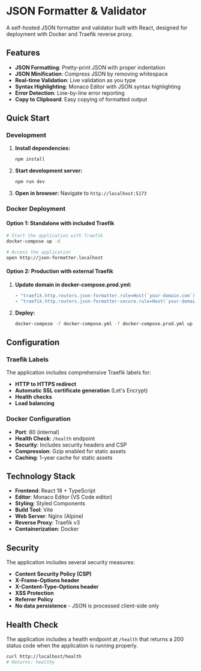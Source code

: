 # JSON Formatter & Validator

A self-hosted JSON formatter and validator built with React, designed for deployment with Docker and Traefik reverse proxy.

## Features

- **JSON Formatting**: Pretty-print JSON with proper indentation
- **JSON Minification**: Compress JSON by removing whitespace
- **Real-time Validation**: Live validation as you type
- **Syntax Highlighting**: Monaco Editor with JSON syntax highlighting
- **Error Detection**: Line-by-line error reporting
- **Copy to Clipboard**: Easy copying of formatted output

## Quick Start

### Development

1. **Install dependencies:**
   ```bash
   npm install
   ```

2. **Start development server:**
   ```bash
   npm run dev
   ```

3. **Open in browser:**
   Navigate to `http://localhost:5173`

### Docker Deployment

#### Option 1: Standalone with included Traefik

```bash
# Start the application with Traefik
docker-compose up -d

# Access the application
open http://json-formatter.localhost
```

#### Option 2: Production with external Traefik

1. **Update domain in docker-compose.prod.yml:**
   ```yaml
   - "traefik.http.routers.json-formatter.rule=Host(`your-domain.com`)"
   - "traefik.http.routers.json-formatter-secure.rule=Host(`your-domain.com`)"
   ```

2. **Deploy:**
   ```bash
   docker-compose -f docker-compose.yml -f docker-compose.prod.yml up -d
   ```

## Configuration

### Traefik Labels

The application includes comprehensive Traefik labels for:

- **HTTP to HTTPS redirect**
- **Automatic SSL certificate generation** (Let's Encrypt)
- **Health checks**
- **Load balancing**

### Docker Configuration

- **Port**: 80 (internal)
- **Health Check**: `/health` endpoint
- **Security**: Includes security headers and CSP
- **Compression**: Gzip enabled for static assets
- **Caching**: 1-year cache for static assets

## Technology Stack

- **Frontend**: React 18 + TypeScript
- **Editor**: Monaco Editor (VS Code editor)
- **Styling**: Styled Components
- **Build Tool**: Vite
- **Web Server**: Nginx (Alpine)
- **Reverse Proxy**: Traefik v3
- **Containerization**: Docker

## Security

The application includes several security measures:

- **Content Security Policy (CSP)**
- **X-Frame-Options header**
- **X-Content-Type-Options header**  
- **XSS Protection**
- **Referrer Policy**
- **No data persistence** - JSON is processed client-side only

## Health Check

The application includes a health endpoint at `/health` that returns a 200 status code when the application is running properly.

```bash
curl http://localhost/health
# Returns: healthy
```
